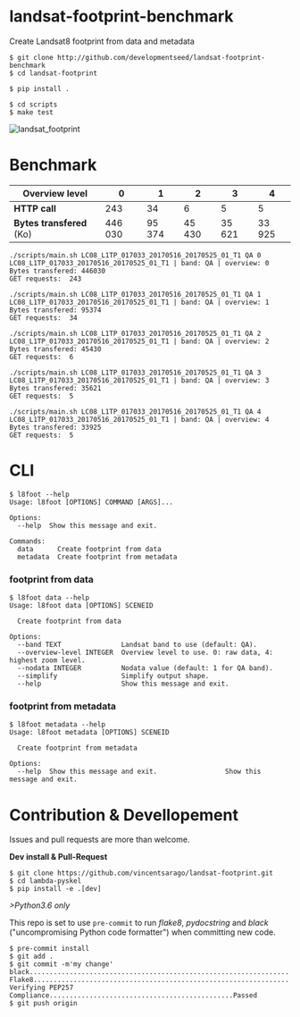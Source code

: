 # landsat-footprint-benchmark

Create Landsat8 footprint from data and metadata

```
$ git clone http://github.com/developmentseed/landsat-footprint-benchmark
$ cd landsat-footprint

$ pip install .

$ cd scripts
$ make test
```

![landsat_footprint](https://user-images.githubusercontent.com/10407788/51143691-1495f180-181d-11e9-82cf-e7cd89de434a.png)

# Benchmark

Overview level | 0 | 1 | 2 | 3 | 4
 --- | --- | --- | --- | --- | ---        
**HTTP call** | 243 | 34 | 6 | 5 | 5
**Bytes transfered** (Ko) | 446 030 | 95 374 | 45 430 | 35 621 | 33 925


```
./scripts/main.sh LC08_L1TP_017033_20170516_20170525_01_T1 QA 0
LC08_L1TP_017033_20170516_20170525_01_T1 | band: QA | overview: 0
Bytes transfered: 446030
GET requests:  243

./scripts/main.sh LC08_L1TP_017033_20170516_20170525_01_T1 QA 1
LC08_L1TP_017033_20170516_20170525_01_T1 | band: QA | overview: 1
Bytes transfered: 95374
GET requests:  34

./scripts/main.sh LC08_L1TP_017033_20170516_20170525_01_T1 QA 2
LC08_L1TP_017033_20170516_20170525_01_T1 | band: QA | overview: 2
Bytes transfered: 45430
GET requests:  6

./scripts/main.sh LC08_L1TP_017033_20170516_20170525_01_T1 QA 3
LC08_L1TP_017033_20170516_20170525_01_T1 | band: QA | overview: 3
Bytes transfered: 35621
GET requests:  5

./scripts/main.sh LC08_L1TP_017033_20170516_20170525_01_T1 QA 4
LC08_L1TP_017033_20170516_20170525_01_T1 | band: QA | overview: 4
Bytes transfered: 33925
GET requests:  5
```


# CLI

```
$ l8foot --help
Usage: l8foot [OPTIONS] COMMAND [ARGS]...

Options:
  --help  Show this message and exit.

Commands:
  data      Create footprint from data
  metadata  Create footprint from metadata
 ```

### footprint from data

```
$ l8foot data --help
Usage: l8foot data [OPTIONS] SCENEID

  Create footprint from data

Options:
  --band TEXT               Landsat band to use (default: QA).
  --overview-level INTEGER  Overview level to use. 0: raw data, 4: highest zoom level.
  --nodata INTEGER          Nodata value (default: 1 for QA band).
  --simplify                Simplify output shape.
  --help                    Show this message and exit.
```

### footprint from metadata

```
$ l8foot metadata --help
Usage: l8foot metadata [OPTIONS] SCENEID

  Create footprint from metadata

Options:
  --help  Show this message and exit.                 Show this message and exit.
```


# Contribution & Devellopement

Issues and pull requests are more than welcome.

**Dev install & Pull-Request**

```
$ git clone https://github.com/vincentsarago/landsat-footprint.git
$ cd lambda-pyskel
$ pip install -e .[dev]
```


*>Python3.6 only*

This repo is set to use `pre-commit` to run *flake8*, *pydocstring* and *black* ("uncompromising Python code formatter") when committing new code.

```
$ pre-commit install
$ git add .
$ git commit -m'my change'
black....................................................................Passed
Flake8...................................................................Passed
Verifying PEP257 Compliance..............................................Passed
$ git push origin
```
